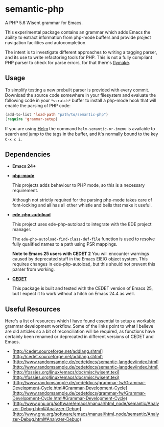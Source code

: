 # semantic-php

A PHP 5.6 Wisent grammar for Emacs.

This experimental package contains an grammar which adds Emacs the
ability to extract information from php-mode buffers and provide project
navigation facilities and autocompletion.

The intent is to investigate different approaches to writing a tagging
parser, and its use to write refactoring tools for PHP.  This is not a
fully compliant PHP parser to check for parse errors, for that there's
[flymake](http://www.emacswiki.org/emacs/FlymakePhp).

## Usage

To simplify testing a new prebuilt parser is provided with every
commit. Download the source code somewhere in your filesystem and
evaluate the following code in your `*scratch*` buffer to install a
php-mode hook that will enable the parsing of PHP code:

```lisp
(add-to-list 'load-path "path/to/semantic-php")
(require 'grammar-setup)
```

If you are using [Helm](https://github.com/emacs-helm/helm) the
command `helm-semantic-or-imenu` is available to search and jump to
the tags in the buffer, and it's normally bound to the key `C-x c i`.

## Dependencies

- **Emacs 24+**

- [**php-mode**](https://github.com/ejmr/php-mode)

	This projects adds behaviour to PHP mode, so this is a necessary
requirement.

	Although not strictly required for the parsing php-mode takes care
of font-locking and all has all other whistle and bells that make it
useful.

- [**ede-php-autoload**](https://github.com/stevenremot/ede-php-autoload)

	This project uses ede-php-autoload to integrate with the EDE
project manager.

	The `ede-php-autoload-find-class-def-file` function is used to
resolve fully qualified names to a path using PSR mappings.

	**Note to Emacs 25 users with CEDET 2** You will encounter
	warnings caused by deprecated stuff in the Emacs EIEIO object
	system. This requires changes in ede-php-autoload, but this should
	not prevent this parser from working.

- [**CEDET**](https://sourceforge.net/p/cedet/git/ci/master/tree)

	This package is built and tested with the CEDET version of Emacs
25, but I expect it to work without a hitch on Emacs 24.4 as well.

## Useful Resources

Here's a list of resources which I have found essential to setup a
workable grammar development workflow. Some of the links point to what
I believe are old articles so a bit of reconciliation will be
required, as functions have certainly been renamed or deprecated in
different versions of CEDET and Emacs.

- [http://cedet.sourceforge.net/addlang.shtml](http://cedet.sourceforge.net/addlang.shtml)
- [http://www.randomsample.de/cedetdocs/semantic-langdev/index.html](http://www.randomsample.de/cedetdocs/semantic-langdev/index.html)
- [http://fossies.org/linux/emacs/doc/misc/wisent.texi](http://fossies.org/linux/emacs/doc/misc/wisent.texi)
- [http://www.randomsample.de/cedetdocs/grammar-fw/Grammar-Development-Cycle.html#Grammar-Development-Cycle](http://www.randomsample.de/cedetdocs/grammar-fw/Grammar-Development-Cycle.html#Grammar-Development-Cycle)
- [http://www.gnu.org/software/emacs/manual/html_node/semantic/Analyzer-Debug.html#Analyzer-Debug](http://www.gnu.org/software/emacs/manual/html_node/semantic/Analyzer-Debug.html#Analyzer-Debug)
